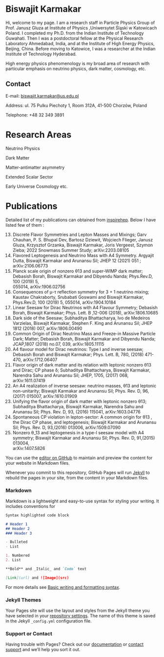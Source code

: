 # Biswajit Karmakar
Hi, welcome to my page.  I am  a research staff in Particle Physics Group of Prof. Janusz Gluza   at Institute of  Physics ,Uniwersytet Śląski w Katowicach  Poland. I completed my Ph.D. from the Indian Institute of Technology  Guwahati. Then I was a postdoctoral fellow at the Physical Research Laboratory  Ahmedabad, India, and at the Institute of High Energy Physics, Beijing, China. Before moving to Katowice, I was a researcher at the Indian Institute of Technology Hyderabad.  

High energy physics phenomenology is my broad area of research with particular emphasis on neutrino physics, dark matter, cosmology, etc. 

## Contact 
E-mail: biswajit.karmakar@us.edu.pl

Address: ul. 75  Pulku Piechoty  1, Room 312A, 41-500 Chorzów, Poland

Telephone: +48 32 349 3891 

# Research Areas
Neutrino Physics

Dark Matter 

Matter-antimatter asymmetry 

Extended Scalar Sector

Early Universe Cosmology etc.  

# Publications 
Detailed list of my publications can obtained from [inspirehep](https://inspirehep.net/authors/1503342).  Below I have listed few of them : 

13. Discrete Flavor Symmetries and Lepton Masses and Mixings; Garv Chauhan, P. S. Bhupal Dev, Bartosz Dziewit, Wojciech Flieger, Janusz Gluza, Krzysztof     Grzanka,  Biswajit Karmakar, Joris Vergeest, Szymon Zieba; 2022 Snowmass Summer Study; arXiv:2203.08105
12. Flavored Leptogenesis and Neutrino Mass with A4 Symmetry.  Argyajit Dutta, Biswajit Karmakar and Arunansu Sil;  JHEP 12 (2021) 051 ; arXiv:2106.06773
11. Planck scale origin of nonzero θ13 and super-WIMP dark matter; Debasish Borah, Biswajit Karmakar and Dibyendu Nanda; Phys.Rev.D, 100 (2019) 5,       
    055014, arXiv:1906.02756
10. Consequences of μ-τ reflection symmetry for 3 + 1 neutrino mixing; Kaustav Chakraborty, Srubabati Goswami and Biswajit Karmakar, Phys.Rev.D, 100         (2019) 5, 055014, arXiv:1904.10184
09. Linear Seesaw for Dirac Neutrinos with A4 Flavour Symmetry; Debasish Borah, Biswajit Karmakar; Phys. Lett. B ,12-006 (2018), arXiv:1806.10685
08. Dark side of the Seesaw; Subhaditya Bhattacharya, Ivo de Medeiros Varzielas, Biswajit Karmakar, Stephen F. King and Arunansu Sil; JHEP 1812 (2018)       007, arXiv:1806.00490
07. Common Origin of Dirac Neutrino Mass and Freeze-in Massive Particle Dark; Matter; Debasish Borah, Biswajit Karmakar and Dibyendu Nanda; JCAP,1807        (2018) no.07, 039, arXiv:1805.11115
06. A4 flavour model for Dirac neutrinos: Type I and inverse seesaw; Debasish Borah and Biswajit Karmakar; Phys. Lett. B, 780, (2018) 471-470,               arXiv:1712.06407
05. Flavor origin of dark matter and its relation with leptonic nonzero θ13 and Dirac; CP phase δ; Subhaditya Bhattacharya, Biswajit Karmakar, Narendra       Sahu and Arunansu Sil; JHEP, 1705, (2017) 068, arXiv:1611.07419
04. An A4 realization of inverse seesaw: neutrino masses, θ13 and leptonic non-unitarity; Biswajit Karmakar and Arunansu Sil; Phys. Rev. D, 96, (2017)       015007, arXiv:1610.01909
03. Unifying the flavor origin of dark matter with leptonic nonzero θ13; Subhaditya Bhattacharya, Biswajit Karmakar, Narendra Sahu and Arunansu Sil;         Phys. Rev. D, 93, (2016) 115041, arXiv:1603.04776
02. Spontaneous CP violation in lepton-sector: A common origin for θ13 , the Dirac CP phase, and leptogenesis; Biswajit Karmakar and Arunansu Sil; Phys.     Rev. D, 93,(2016) 013006, arXiv:1509.07090
01. Nonzero θ_13 and leptogenesis in a type-I seesaw model with A4 symmetry; Biswajit Karmakar and Arunansu Sil; Phys. Rev. D, 91,(2015) 013004,   
     arXiv:1407.5826

You can use the [editor on GitHub](https://github.com/biswate/biswate.github.io/edit/main/README.md) to maintain and preview the content for your website in Markdown files.

Whenever you commit to this repository, GitHub Pages will run [Jekyll](https://jekyllrb.com/) to rebuild the pages in your site, from the content in your Markdown files.

### Markdown

Markdown is a lightweight and easy-to-use syntax for styling your writing. It includes conventions for

```markdown
Syntax highlighted code block

# Header 1
## Header 2
### Header 3

- Bulleted
- List

1. Numbered
2. List

**Bold** and _Italic_ and `Code` text

[Link](url) and ![Image](src)
```

For more details see [Basic writing and formatting syntax](https://docs.github.com/en/github/writing-on-github/getting-started-with-writing-and-formatting-on-github/basic-writing-and-formatting-syntax).

### Jekyll Themes

Your Pages site will use the layout and styles from the Jekyll theme you have selected in your [repository settings](https://github.com/biswate/biswate.github.io/settings/pages). The name of this theme is saved in the Jekyll `_config.yml` configuration file.

### Support or Contact

Having trouble with Pages? Check out our [documentation](https://docs.github.com/categories/github-pages-basics/) or [contact support](https://support.github.com/contact) and we’ll help you sort it out.
